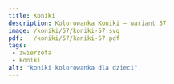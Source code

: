 ```yaml
---
title: Koniki
description: Kolorowanka Koniki – wariant 57
image: /koniki/57/koniki-57.svg
pdf:   /koniki/57/koniki-57.pdf
tags:
 - zwierzeta
 - koniki
alt: "koniki kolorowanka dla dzieci"
---
```

